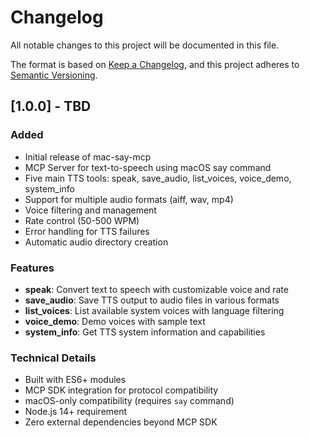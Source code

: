 # Changelog

All notable changes to this project will be documented in this file.

The format is based on [Keep a Changelog](https://keepachangelog.com/en/1.0.0/),
and this project adheres to [Semantic Versioning](https://semver.org/spec/v2.0.0.html).

## [1.0.0] - TBD

### Added
- Initial release of mac-say-mcp
- MCP Server for text-to-speech using macOS say command
- Five main TTS tools: speak, save_audio, list_voices, voice_demo, system_info
- Support for multiple audio formats (aiff, wav, mp4)
- Voice filtering and management
- Rate control (50-500 WPM)
- Error handling for TTS failures
- Automatic audio directory creation

### Features
- **speak**: Convert text to speech with customizable voice and rate
- **save_audio**: Save TTS output to audio files in various formats
- **list_voices**: List available system voices with language filtering
- **voice_demo**: Demo voices with sample text
- **system_info**: Get TTS system information and capabilities

### Technical Details
- Built with ES6+ modules
- MCP SDK integration for protocol compatibility
- macOS-only compatibility (requires `say` command)
- Node.js 14+ requirement
- Zero external dependencies beyond MCP SDK